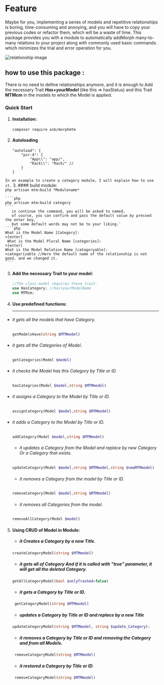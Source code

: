 # Feature

Maybe for you, implementing a series of models and repetitive relationships is boring, time-consuming and annoying, and you will have to copy your previous codes or refactor them, which will be a waste of time. This package provides you with a module to automatically addMorph many-to-many relations to your project along with commonly used basic commands. which minimizes the trial and error operation for you.

![][rel]

## how to use this package :
There is no need to define relationships anymore,
and it is enough to Add the necessary Trait **_Has+yourModel_** (like this => hasStatus) and this Trait **MTMcm**
in the models to which the Model is applied.
### Quick Start <br>


1. #### Installation:
    ````clickhouse
    composer require asb/morphmtm
    ````

2. #### Autoloading
       "autoload": {
           "psr-4": {
               "App\\": "app/",
               "Rack\\": "Rack/" //
           }
       }
    
`In an example to create a category module, I will explain how to use it.`
3. #### build module:<br>
    `php artisan mtm:build *Modulename*`

    ````php
    php artisan mtm:build category
    ````
       in continue the command, you will be asked to named,
       of course, you can confirm and pass the default value by pressed the enter key,
       but some default words may not be to your liking.`
    ````php
    What is the Model Name [Category]:
    >[enter]
     What is the Model Plural Name [categories]:
    >[enter]
    What is the Model Relation Name [categoryable]:
    >categorizable //Here the default name of the relationship is not good, and we changed it.
    ````
   
3. #### Add the necessary Trait to your model:<br>
    ````php  
    //The class model requires these trait.
    use HasCategory; //has+yourModelName
    use MTMcm;
    ````
4. #### Use predefined functions:<hr>
+ ###### it gets all the models that have Category.
  ````php
  getModelsHave(string $MTMmodel)
  ````
+ ###### it gets all the Categories of Model.
  ````php
  getCategories(Model $model)
  ````
+ ###### it checks the Model has this Category by Title or ID.
  ````php
  hasCategries(Model $model,string $MTMmodel)
  ````
+ ###### it assigns a Category to the Model by Title or ID.
  ````php
  assignCategory(Model $model,string $MTMmodel)
  ````
+ ###### it adds a Category to the Model by Title or ID.
  ````php
  addCategory(Model $model,string $MTMmodel)
  ````
  + ###### it updates a Category from the Model and replace by new Category Or a Category that exists.
  ````php
  updateCategory(Model $model,string $MTMmodel,string $newMTMmodel)
  ````
  + ###### it removes a Category from the model by Title or ID.
  ````php
  removeCategory(Model $model,string $MTMmodel)
  ````
  + ###### it removes all Categories from the model.
  ````php
  removeAllCategory(Model $model)
  ````
5. #### Using CRUD of Model in Module:

    + ##### it Creates a Category by a new Title.
    ````php    
    createCategoryModel(string $MTMmodel)
    ````
    + ##### it gets all of Category And if it is called with "true" parameter, it will get all the deleted Category.
    ````php    
    getAllCategoryModel(bool $onlyTrashed=false)
     ````
    + ##### it gets a Category by Title or ID.
    ````php
     getCategoryModel(string $MTMmodel)
    ````
    + ##### updates a Category by Title or ID and replace by a new Title
    ````php 
    updateCategoryModel(string $MTMmodel, string $update_Category):
    ````
    + ##### it removes a Category by Title or ID and removing the Category and from all Models.
    ````php
     removeCategoryModel(string $MTMmodel) 
    ````   
    + ##### it restored a Category by Title or ID.
    ````php
     removeCategoryModel(string $MTMmodel) 
    ````


[rel]:./img/rel.png  "relationship image"
